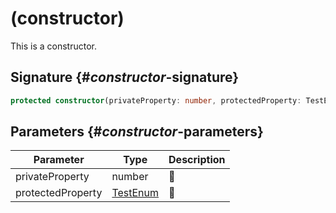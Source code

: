 # (constructor)

This is a constructor.

## Signature {#_constructor_-signature}

```typescript
protected constructor(privateProperty: number, protectedProperty: TestEnum);
```

## Parameters {#_constructor_-parameters}

| Parameter         | Type                                             | Description |
| ----------------- | ------------------------------------------------ | ----------- |
| privateProperty   | number                                           | 📝          |
| protectedProperty | [TestEnum](docs/simple-suite-test/testenum-enum) | 📝          |

